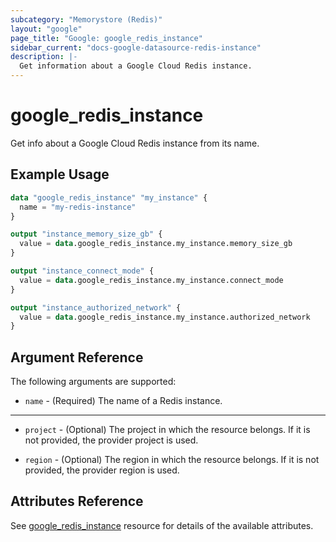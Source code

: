 ```yaml
---
subcategory: "Memorystore (Redis)"
layout: "google"
page_title: "Google: google_redis_instance"
sidebar_current: "docs-google-datasource-redis-instance"
description: |-
  Get information about a Google Cloud Redis instance.
---
```


# google\_redis\_instance

Get info about a Google Cloud Redis instance from its name.

## Example Usage

```tf
data "google_redis_instance" "my_instance" {
  name = "my-redis-instance"
}

output "instance_memory_size_gb" {
  value = data.google_redis_instance.my_instance.memory_size_gb
}

output "instance_connect_mode" {
  value = data.google_redis_instance.my_instance.connect_mode
}

output "instance_authorized_network" {
  value = data.google_redis_instance.my_instance.authorized_network
}
```

## Argument Reference

The following arguments are supported:

* `name` - (Required) The name of a Redis instance.

- - -

* `project` - (Optional) The project in which the resource belongs. If it
    is not provided, the provider project is used.

* `region` - (Optional) The region in which the resource belongs. If it
    is not provided, the provider region is used.

## Attributes Reference

See [google_redis_instance](https://www.terraform.io/docs/providers/google/r/redis_instance.html) resource for details of the available attributes.
